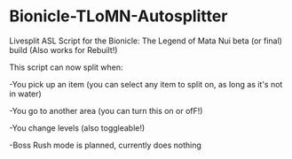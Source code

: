 # Bionicle-TLoMN-Autosplitter
Livesplit ASL Script for the Bionicle: The Legend of Mata Nui beta (or final) build (Also works for Rebuilt!)


This script can now split when:

-You pick up an item (you can select any item to split on, as long as it's not in water)

-You go to another area (you can turn this on or ofF!)

-You change levels (also toggleable!)



-Boss Rush mode is planned, currently does nothing
